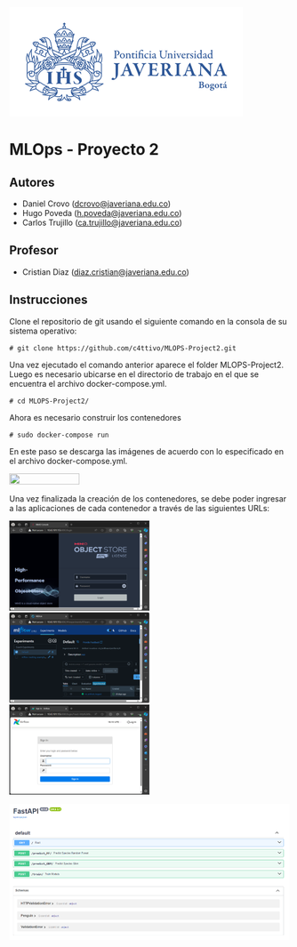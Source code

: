 ![alt text](https://github.com/c4ttivo/MLOpsTaller1/blob/main/mlopstaller1/imgs/logo.png?raw=true)

# MLOps - Proyecto 2
## Autores
*    Daniel Crovo (dcrovo@javeriana.edu.co)
*    Hugo Poveda (h.poveda@javeriana.edu.co)
*    Carlos Trujillo (ca.trujillo@javeriana.edu.co)

## Profesor
*    Cristian Diaz (diaz.cristian@javeriana.edu.co)

## Instrucciones
Clone el repositorio de git usando el siguiente comando en la consola de su sistema operativo:


```
# git clone https://github.com/c4ttivo/MLOPS-Project2.git
```

Una vez ejecutado el comando anterior aparece el folder MLOPS-Project2. Luego es necesario ubicarse en el directorio de trabajo en el que se encuentra el archivo docker-compose.yml.


```
# cd MLOPS-Project2/
```

Ahora es necesario construir los contenedores


```
# sudo docker-compose run
```
En este paso se descarga las imágenes de acuerdo con lo especificado en el archivo docker-compose.yml.

<img src="https://github.com/c4ttivo/MLOPS-Project2/blob/main/imgs/console.png?raw=true" width="50%" height="50%" />

Una vez finalizada la creación de los contenedores, se debe poder ingresar a las aplicaciones de cada contenedor a través de las siguientes URLs:

<img src="https://github.com/c4ttivo/MLOPS-Project2/blob/main/img/minio.png?raw=true" width="50%" height="50%" />
<img src="https://github.com/c4ttivo/MLOPS-Project2/blob/main/img/mlflow.png?raw=true" width="50%" height="50%" />
<img src="https://github.com/c4ttivo/MLOPS-Project2/blob/main/img/airflow.png?raw=true" width="50%" height="50%" />



![alt text](https://github.com/c4ttivo/MLOpsTaller1/blob/main/mlopstaller1/imgs/fastapi.png?raw=true)

